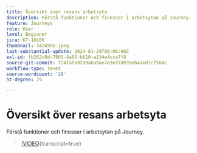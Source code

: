 ```yaml
---
title: Översikt över resans arbetsyta
description: Förstå funktioner och finesser i arbetsytan på Journey.
feature: Journeys
role: User
level: Beginner
jira: KT-10166
thumbnail: 3424996.jpeg
last-substantial-update: 2024-01-29T00:00:00Z
exl-id: fb262c8d-7865-4a85-b620-a134e4cca7f8
source-git-commit: f24fafa92a9a6a9ae7e3ed7d03beb4aed7c7504c
workflow-type: tm+mt
source-wordcount: '28'
ht-degree: 7%

---
```


# Översikt över resans arbetsyta

Förstå funktioner och finesser i arbetsytan på Journey.

>[!VIDEO](https://video.tv.adobe.com/v/3424996?quality=12&learn=on){transcript=true}
